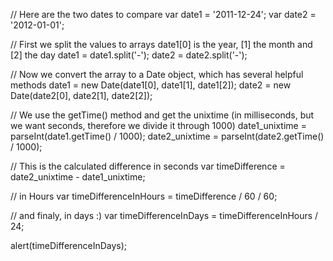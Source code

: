 // Here are the two dates to compare
var date1 = '2011-12-24';
var date2 = '2012-01-01';

// First we split the values to arrays date1[0] is the year, [1] the month and [2] the day
date1 = date1.split('-');
date2 = date2.split('-');

// Now we convert the array to a Date object, which has several helpful methods
date1 = new Date(date1[0], date1[1], date1[2]);
date2 = new Date(date2[0], date2[1], date2[2]);

// We use the getTime() method and get the unixtime (in milliseconds, but we want seconds, therefore we divide it through 1000)
date1_unixtime = parseInt(date1.getTime() / 1000);
date2_unixtime = parseInt(date2.getTime() / 1000);

// This is the calculated difference in seconds
var timeDifference = date2_unixtime - date1_unixtime;

// in Hours
var timeDifferenceInHours = timeDifference / 60 / 60;

// and finaly, in days :)
var timeDifferenceInDays = timeDifferenceInHours  / 24;

alert(timeDifferenceInDays);
